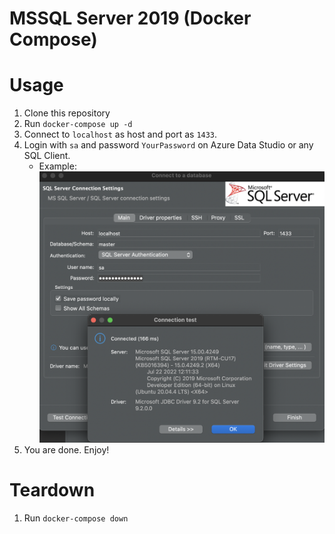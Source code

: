 # MSSQL Server 2019 (Docker Compose)

# Usage
1. Clone this repository
2. Run `docker-compose up -d`
3. Connect to `localhost` as host and port as `1433`.
4. Login with `sa` and password `YourPassword` on Azure Data Studio or any SQL Client.
    - Example:
        ![SQL Server Connection](./images/dbeaver.png)
5. You are done. Enjoy!

# Teardown
1. Run `docker-compose down`